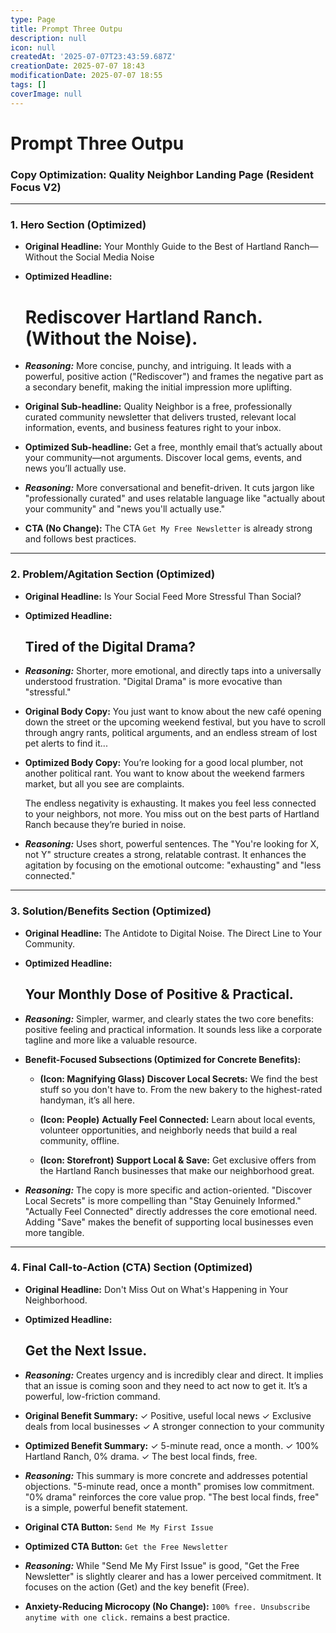 ```yaml
---
type: Page
title: Prompt Three Outpu
description: null
icon: null
createdAt: '2025-07-07T23:43:59.687Z'
creationDate: 2025-07-07 18:43
modificationDate: 2025-07-07 18:55
tags: []
coverImage: null
---
```


# Prompt Three Outpu

### **Copy Optimization: Quality Neighbor Landing Page (Resident Focus V2)**

---

### **1. Hero Section (Optimized)**

- **Original Headline:** Your Monthly Guide to the Best of Hartland Ranch—Without the Social Media Noise

- **Optimized Headline:**

    # Rediscover Hartland Ranch. (Without the Noise).

- ***Reasoning:*** More concise, punchy, and intriguing. It leads with a powerful, positive action ("Rediscover") and frames the negative part as a secondary benefit, making the initial impression more uplifting.

- **Original Sub-headline:** Quality Neighbor is a free, professionally curated community newsletter that delivers trusted, relevant local information, events, and business features right to your inbox.

- **Optimized Sub-headline:** Get a free, monthly email that’s actually about your community—not arguments. Discover local gems, events, and news you’ll actually use.

- ***Reasoning:*** More conversational and benefit-driven. It cuts jargon like "professionally curated" and uses relatable language like "actually about your community" and "news you'll actually use."

- **CTA (No Change):** The CTA `Get My Free Newsletter` is already strong and follows best practices.

---

### **2. Problem/Agitation Section (Optimized)**

- **Original Headline:** Is Your Social Feed More Stressful Than Social?

- **Optimized Headline:**

    ## Tired of the Digital Drama?

- ***Reasoning:*** Shorter, more emotional, and directly taps into a universally understood frustration. "Digital Drama" is more evocative than "stressful."

- **Original Body Copy:** You just want to know about the new café opening down the street or the upcoming weekend festival, but you have to scroll through angry rants, political arguments, and an endless stream of lost pet alerts to find it...

- **Optimized Body Copy:** You’re looking for a good local plumber, not another political rant. You want to know about the weekend farmers market, but all you see are complaints.

    The endless negativity is exhausting. It makes you feel less connected to your neighbors, not more. You miss out on the best parts of Hartland Ranch because they’re buried in noise.

- ***Reasoning:*** Uses short, powerful sentences. The "You're looking for X, not Y" structure creates a strong, relatable contrast. It enhances the agitation by focusing on the emotional outcome: "exhausting" and "less connected."

---

### **3. Solution/Benefits Section (Optimized)**

- **Original Headline:** The Antidote to Digital Noise. The Direct Line to Your Community.

- **Optimized Headline:**

    ## Your Monthly Dose of Positive & Practical.

- ***Reasoning:*** Simpler, warmer, and clearly states the two core benefits: positive feeling and practical information. It sounds less like a corporate tagline and more like a valuable resource.

- **Benefit-Focused Subsections (Optimized for Concrete Benefits):**

    - **(Icon: Magnifying Glass)** **Discover Local Secrets:** We find the best stuff so you don't have to. From the new bakery to the highest-rated handyman, it’s all here.

    - **(Icon: People)** **Actually Feel Connected:** Learn about local events, volunteer opportunities, and neighborly needs that build a real community, offline.

    - **(Icon: Storefront)** **Support Local & Save:** Get exclusive offers from the Hartland Ranch businesses that make our neighborhood great.

- ***Reasoning:*** The copy is more specific and action-oriented. "Discover Local Secrets" is more compelling than "Stay Genuinely Informed." "Actually Feel Connected" directly addresses the core emotional need. Adding "Save" makes the benefit of supporting local businesses even more tangible.

---

### **4. Final Call-to-Action (CTA) Section (Optimized)**

- **Original Headline:** Don't Miss Out on What's Happening in Your Neighborhood.

- **Optimized Headline:**

    ## Get the Next Issue.

- ***Reasoning:*** Creates urgency and is incredibly clear and direct. It implies that an issue is coming soon and they need to act now to get it. It’s a powerful, low-friction command.

- **Original Benefit Summary:** ✓ Positive, useful local news ✓ Exclusive deals from local businesses ✓ A stronger connection to your community

- **Optimized Benefit Summary:** ✓ 5-minute read, once a month. ✓ 100% Hartland Ranch, 0% drama. ✓ The best local finds, free.

- ***Reasoning:*** This summary is more concrete and addresses potential objections. "5-minute read, once a month" promises low commitment. "0% drama" reinforces the core value prop. "The best local finds, free" is a simple, powerful benefit statement.

- **Original CTA Button:** `Send Me My First Issue`

- **Optimized CTA Button:** `Get the Free Newsletter`

- ***Reasoning:*** While "Send Me My First Issue" is good, "Get the Free Newsletter" is slightly clearer and has a lower perceived commitment. It focuses on the action (Get) and the key benefit (Free).

- **Anxiety-Reducing Microcopy (No Change):** `100% free. Unsubscribe anytime with one click.` remains a best practice.

